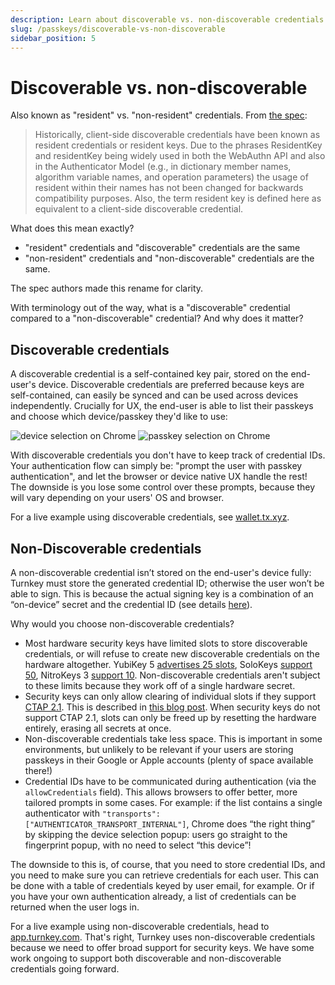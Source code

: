 ```yaml
---
description: Learn about discoverable vs. non-discoverable credentials and how they affect UX
slug: /passkeys/discoverable-vs-non-discoverable
sidebar_position: 5
---
```


# Discoverable vs. non-discoverable

Also known as "resident" vs. "non-resident" credentials. From [the spec](https://www.w3.org/TR/webauthn-2/):

> Historically, client-side discoverable credentials have been known as resident credentials or resident keys. Due to the phrases ResidentKey and residentKey being widely used in both the WebAuthn API and also in the Authenticator Model (e.g., in dictionary member names, algorithm variable names, and operation parameters) the usage of resident within their names has not been changed for backwards compatibility purposes. Also, the term resident key is defined here as equivalent to a client-side discoverable credential.

What does this mean exactly?
- "resident" credentials and "discoverable" credentials are the same
- "non-resident" credentials and "non-discoverable" credentials are the same.

The spec authors made this rename for clarity.

With terminology out of the way, what is a "discoverable" credential compared to a "non-discoverable" credential? And why does it matter?

## Discoverable credentials

A discoverable credential is a self-contained key pair, stored on the end-user's device. Discoverable credentials are preferred because keys are self-contained, can easily be synced and can be used across devices independently. Crucially for UX, the end-user is able to list their passkeys and choose which device/passkey they'd like to use:

<p style={{ textAlign: "center" }}>
    <img
        src="/img/passkeys/discoverable_device_choice.png"
        alt="device selection on Chrome"
        style={{ width: 400 }}
    />
    <img
        src="/img/passkeys/discoverable_passkey_choice.png"
        alt="passkey selection on Chrome"
        style={{ marginLeft: 10, width: 321 }}
    />
</p>

With discoverable credentials you don't have to keep track of credential IDs. Your authentication flow can simply be: "prompt the user with passkey authentication", and let the browser or device native UX handle the rest! The downside is you lose some control over these prompts, because they will vary depending on your users' OS and browser.

For a live example using discoverable credentials, see [wallet.tx.xyz](https://wallet.tx.xyz/).

## Non-Discoverable credentials

A non-discoverable credential isn’t stored on the end-user's device fully: Turnkey must store the generated credential ID; otherwise the user won’t be able to sign. This is because the actual signing key is a combination of an “on-device” secret and the credential ID (see details [here](https://crypto.stackexchange.com/questions/105942/how-do-non-resident-keys-work-in-webauthn)).

Why would you choose non-discoverable credentials?
- Most hardware security keys have limited slots to store discoverable credentials, or will refuse to create new discoverable credentials on the hardware altogether. YubiKey 5 [advertises 25 slots](https://support.yubico.com/hc/en-us/articles/4404456942738-FAQ#h_01FFHQFVBW0995G2MKZGCKQVEJ), SoloKeys [support 50](https://github.com/solokeys/solo1/issues/156#issuecomment-477645573), NitroKeys 3 [support 10](https://github.com/Nitrokey/nitrokey-3-firmware/blob/0e23c75318e2016ac1cfb8345de9279e3ad2eaf9/components/apps/src/lib.rs#L390). Non-discoverable credentials aren't subject to these limits because they work off of a single hardware secret.
- Security keys can only allow clearing of individual slots if they support [CTAP 2.1](https://fidoalliance.org/specs/fido-v2.1-rd-20201208/fido-client-to-authenticator-protocol-v2.1-rd-20201208.html). This is described in [this blog post](https://fy.blackhats.net.au/blog/2023-02-02-how-hype-will-turn-your-security-key-into-junk/). When security keys do not support CTAP 2.1, slots can only be freed up by resetting the hardware entirely, erasing all secrets at once.
- Non-discoverable credentials take less space. This is important in some environments, but unlikely to be relevant if your users are storing passkeys in their Google or Apple accounts (plenty of space available there!)
- Credential IDs have to be communicated during authentication (via the `allowCredentials` field). This allows browsers to offer better, more tailored prompts in some cases. For example: if the list contains a single authenticator with `"transports": ["AUTHENTICATOR_TRANSPORT_INTERNAL"]`, Chrome does “the right thing” by skipping the device selection popup: users go straight to the fingerprint popup, with no need to select “this device”!

The downside to this is, of course, that you need to store credential IDs, and you need to make sure you can retrieve credentials for each user. This can be done with a table of credentials keyed by user email, for example. Or if you have your own authentication already, a list of credentials can be returned when the user logs in.

For a live example using non-discoverable credentials, head to [app.turnkey.com](https://app.turnkey.com). That's right, Turnkey uses non-discoverable credentials because we need to offer broad support for security keys. We have some work ongoing to support both discoverable and non-discoverable credentials going forward.
